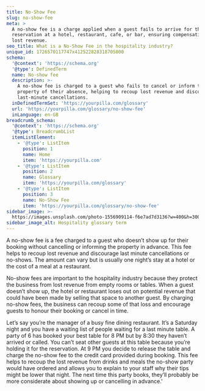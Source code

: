 ```yaml
---
title: No-Show Fee
slug: no-show-fee
meta: >
  A no-show fee is a charge applied when a guest fails to arrive for their
  reservation at a hotel, restaurant, cafe, or bar, ensuring compensation for
  lost revenue.
seo_title: What is a No-Show Fee in the hospitality industry?
unique_id: 1726570117747x412522828318705000
schema:
  '@context': 'https://schema.org'
  '@type': DefinedTerm
  name: No-show fee
  description: >-
    A no-show fee is charged to a guest who fails to cancel or inform the
    property of their absence, helping to recoup lost revenue and discourage
    last-minute cancellations.
  inDefinedTermSet: 'https://yourpilla.com/glossary'
  url: 'https://yourpilla.com/glossary/no-show-fee'
  inLanguage: en-GB
breadcrumb_schema:
  '@context': 'https://schema.org'
  '@type': BreadcrumbList
  itemListElement:
    - '@type': ListItem
      position: 1
      name: Home
      item: 'https://yourpilla.com'
    - '@type': ListItem
      position: 2
      name: Glossary
      item: 'https://yourpilla.com/glossary'
    - '@type': ListItem
      position: 3
      name: No-Show Fee
      item: 'https://yourpilla.com/glossary/no-show-fee'
sidebar_image: >-
  https://images.unsplash.com/photo-1556909114-f6e7ad7d3136?w=400&h=300&fit=crop&auto=format
sidebar_image_alt: Hospitality glossary term
---
```

A no-show fee is a fee charged to a guest who doesn’t show up for their booking without cancelling or informing the property in advance. This fee helps to recoup lost revenue and discourage last minute cancellations or no-shows. The amount can vary but is usually one night’s stay at a hotel or the cost of a meal at a restaurant.

No-show fees are important to the hospitality industry because they protect the business from lost revenue from empty rooms or tables. When a guest doesn’t show up, the hotel or restaurant loses out on potential revenue that could have been made by selling that space to another guest. By charging no-show fees, the business can recoup some of that loss and encourage guests to honour their booking or cancel in time.

Let’s say you’re the manager of a busy fine dining restaurant. It’s a Saturday night and you have a waiting list of people waiting for a last minute table. A party of 6 has booked your best table for 8 PM but by 8:30 they haven’t arrived or called. You can’t seat other guests at this table because you’re holding it for the reservation. At 9 PM you decide to release the table and charge the no-show fee to the credit card provided during booking. This fee helps to recoup the lost revenue from drinks and meals the no-show party would have ordered and allows you to explain to your staff why their tips might be lower that night. The next time this party books, they’ll probably be more considerate about showing up or cancelling in advance.'
